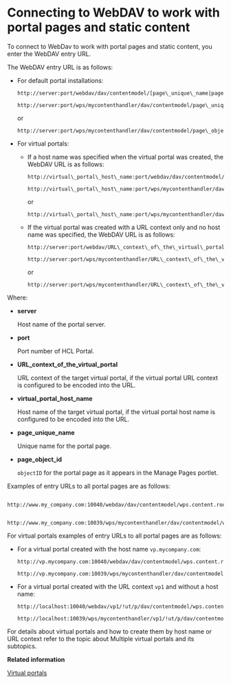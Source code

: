 # Connecting to WebDAV to work with portal pages and static content

To connect to WebDav to work with portal pages and static content, you enter the WebDAV entry URL.

The WebDAV entry URL is as follows:

-   For default portal installations:

    ```
    http://server:port/webdav/dav/contentmodel/[page\_unique\_name|page\_object\_id]/
    ```

    ```
    http://server:port/wps/mycontenthandler/dav/contentmodel/page\_unique\_name/
    ```

    or

    ```
    http://server:port/wps/mycontenthandler/dav/contentmodel/page\_object\_id/
    ```

-   For virtual portals:
    -   If a host name was specified when the virtual portal was created, the WebDAV URL is as follows:

        ```
        http://virtual\_portal\_host\_name:port/webdav/dav/contentmodel/[page\_unique\_name|page\_object\_id]/
        ```

        ```
        http://virtual\_portal\_host\_name:port/wps/mycontenthandler/dav/contentmodel/page\_unique\_name/
        ```

        or

        ```
        http://virtual\_portal\_host\_name:port/wps/mycontenthandler/dav/contentmodel/page\_object\_id/
        ```

    -   If the virtual portal was created with a URL context only and no host name was specified, the WebDAV URL is as follows:

        ```
        http://server:port/webdav/URL\_context\_of\_the\_virtual\_portal/!ut/p/dav/contentmodel/[page\_unique\_name|page\_object\_id]/
        ```

        ```
        http://server:port/wps/mycontenthandler/URL\_context\_of\_the\_virtual\_portal/!ut/p/dav/contentmodel/page\_unique\_name/
        ```

        or

        ```
        http://server:port/wps/mycontenthandler/URL\_context\_of\_the\_virtual\_portal/!ut/p/dav/contentmodel/page\_object\_id/
        ```


Where:

-   **server**

    Host name of the portal server.

-   **port**

    Port number of HCL Portal.

-   **URL\_context\_of\_the\_virtual\_portal**

    URL context of the target virtual portal, if the virtual portal URL context is configured to be encoded into the URL.

-   **virtual\_portal\_host\_name**

    Host name of the target virtual portal, if the virtual portal host name is configured to be encoded into the URL.

-   **page\_unique\_name**

    Unique name for the portal page.

-   **page\_object\_id**

    `objectID` for the portal page as it appears in the Manage Pages portlet.


Examples of entry URLs to all portal pages are as follows:

```
  http://www.my_company.com:10040/webdav/dav/contentmodel/wps.content.root/
```

```
  http://www.my_company.com:10039/wps/mycontenthandler/dav/contentmodel/wps.content.root/
```

For virtual portals examples of entry URLs to all portal pages are as follows:

-   For a virtual portal created with the host name `vp.mycompany.com`:

    ```
    http://vp.mycompany.com:10040/webdav/dav/contentmodel/wps.content.root/
    ```

    ```
    http://vp.mycompany.com:10039/wps/mycontenthandler/dav/contentmodel/wps.content.root/
    ```

-   For a virtual portal created with the URL context `vp1` and without a host name:

    ```
    http://localhost:10040/webdav/vp1/!ut/p/dav/contentmodel/wps.content.root/
    ```

    ```
    http://localhost:10039/wps/mycontenthandler/vp1/!ut/p/dav/contentmodel/wps.content.root/
    ```


For details about virtual portals and how to create them by host name or URL context refer to the topic about Multiple virtual portals and its subtopics.


**Related information**  


[Virtual portals](../admin-system/ad_vp.md)

